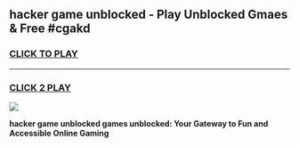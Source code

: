 
## hacker game unblocked - Play Unblocked Gmaes & Free #cgakd
<h3>
<a href="https://news.freeplayer.one?title=hacker_game_unblocked&ref=03M">CLICK TO PLAY</a></h3>
<hr>

<h3>
<a href="https://news.freeplayer.one?title=hacker_game_unblocked&ref=03M">CLICK 2 PLAY</a>
  
</h3>

<a href="https://news.freeplayer.one?title=hacker_game_unblocked&ref=03M"><img src="https://clearcache.store/games.png"></a>


**hacker game unblocked games unblocked: Your Gateway to Fun and Accessible Online Gaming**
